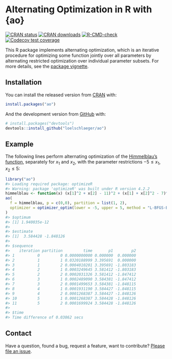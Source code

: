 
<!-- README.md is generated from README.Rmd. Please edit that file -->

# Alternating Optimization in R with {ao}

<!-- badges: start -->

[![CRAN
status](https://www.r-pkg.org/badges/version-last-release/ao)](https://www.r-pkg.org/badges/version-last-release/ao)
[![CRAN
downloads](https://cranlogs.r-pkg.org/badges/last-month/ao)](https://cranlogs.r-pkg.org/badges/grand-total/ao)
[![R-CMD-check](https://github.com/loelschlaeger/ao/workflows/R-CMD-check/badge.svg)](https://github.com/loelschlaeger/ao/actions)
[![Codecov test
coverage](https://codecov.io/gh/loelschlaeger/ao/branch/main/graph/badge.svg)](https://app.codecov.io/gh/loelschlaeger/ao?branch=main)
<!-- badges: end -->

This R package implements alternating optimization, which is an
iterative procedure for optimizing some function jointly over all
parameters by alternating restricted optimization over individual
parameter subsets. For more details, see the [package
vignette](https://cran.r-project.org/package=ao/vignettes/ao.html).

## Installation

You can install the released version from
[CRAN](https://CRAN.R-project.org) with:

``` r
install.packages("ao")
```

And the development version from [GitHub](https://github.com/) with:

``` r
# install.packages("devtools")
devtools::install_github("loelschlaeger/ao")
```

## Example

The following lines perform alternating optimization of the
[Himmelblau’s
function](https://en.wikipedia.org/wiki/Himmelblau%27s_function),
separately for $x_1$ and $x_2$, with the parameter restrictions
$-5 \leq x_1, x_2 \leq 5$:

``` r
library("ao")
#> Loading required package: optimizeR
#> Warning: package 'optimizeR' was built under R version 4.2.2
himmelblau <- function(x) (x[1]^2 + x[2] - 11)^2 + (x[1] + x[2]^2 - 7)^2
ao(
  f = himmelblau, p = c(0,0), partition = list(1, 2),
  optimizer = optimizer_optim(lower = -5, upper = 5, method = "L-BFGS-B")
)
#> $optimum
#> [1] 1.940035e-12
#> 
#> $estimate
#> [1]  3.584428 -1.848126
#> 
#> $sequence
#>    iteration partition         time       p1        p2
#> 1          0         0 0.0000000000 0.000000  0.000000
#> 2          1         1 0.0320188999 3.395691  0.000000
#> 3          1         2 0.0004010201 3.395691 -1.803183
#> 4          2         1 0.0003249645 3.581412 -1.803183
#> 5          2         2 0.0002031326 3.581412 -1.847412
#> 6          3         1 0.0002489090 3.584381 -1.847412
#> 7          3         2 0.0001499653 3.584381 -1.848115
#> 8          4         1 0.0001931190 3.584427 -1.848115
#> 9          4         2 0.0001268387 3.584427 -1.848126
#> 10         5         1 0.0001268387 3.584428 -1.848126
#> 11         5         2 0.0001699924 3.584428 -1.848126
#> 
#> $time
#> Time difference of 0.03862 secs
```

## Contact

Have a question, found a bug, request a feature, want to contribute?
[Please file an
issue](https://github.com/loelschlaeger/ao/issues/new/choose).
